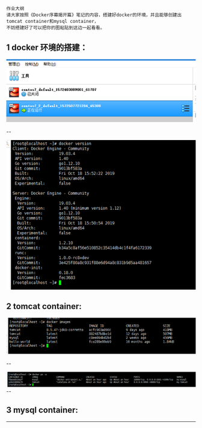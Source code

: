 ```
作业大纲
请大家按照《Docker序幕揭开篇》笔记的内容，搭建好docker的环境，并且能够创建出tomcat container和mysql container，
不妨搭建好了可以把你的图粘贴到这边一起看看。
```

## 1 docker 环境的搭建：

![](/assets/import_20191031192701.png)

--

![](/assets/import_20191031192801.png)

## 2 tomcat container:

![](/assets/import_20191031192901.png)

--

![](/assets/import_20191031193001.png)--



## 3 mysql container:

---



